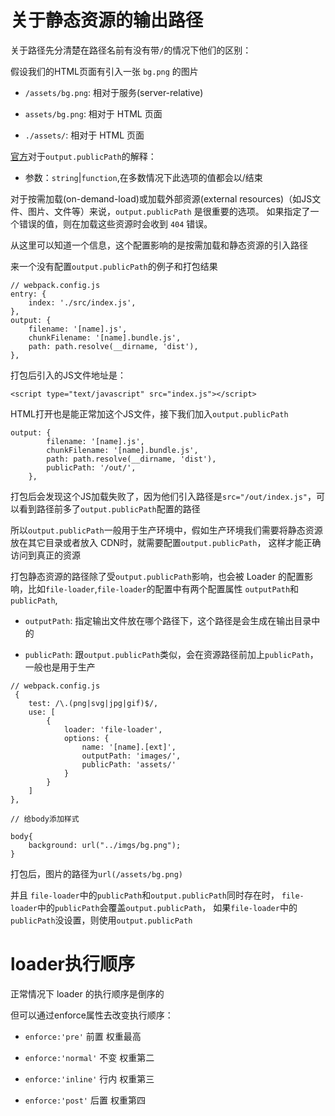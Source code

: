 # 关于静态资源的输出路径

关于路径先分清楚在路径名前有没有带`/`的情况下他们的区别：

假设我们的HTML页面有引入一张 `bg.png` 的图片

- `/assets/bg.png`: 相对于服务(server-relative)

- `assets/bg.png`: 相对于 HTML 页面

- `./assets/`: 相对于 HTML 页面

[官方](https://www.webpackjs.com/configuration/output/#output-publicpath)对于`output.publicPath`的解释：

- 参数：`string`|`function`,在多数情况下此选项的值都会以/结束

对于按需加载(on-demand-load)或加载外部资源(external resources)（如JS文件、图片、文件等）来说，`output.publicPath` 是很重要的选项。
如果指定了一个错误的值，则在加载这些资源时会收到 `404` 错误。

从这里可以知道一个信息，这个配置影响的是按需加载和静态资源的引入路径

来一个没有配置`output.publicPath`的例子和打包结果

```
// webpack.config.js
entry: {
    index: './src/index.js',
},
output: {
    filename: '[name].js',
    chunkFilename: '[name].bundle.js',
    path: path.resolve(__dirname, 'dist'),
},

```
打包后引入的JS文件地址是：

```
<script type="text/javascript" src="index.js"></script>
```

HTML打开也是能正常加这个JS文件，接下我们加入`output.publicPath`

```
output: {
        filename: '[name].js',
        chunkFilename: '[name].bundle.js',
        path: path.resolve(__dirname, 'dist'),
		publicPath: '/out/',
    },
```

打包后会发现这个JS加载失败了，因为他们引入路径是`src="/out/index.js"`，可以看到路径前多了`output.publicPath`配置的路径

所以`output.publicPath`一般用于生产环境中，假如生产环境我们需要将静态资源放在其它目录或者放入 CDN时，就需要配置`output.publicPath`，
这样才能正确访问到真正的资源

打包静态资源的路径除了受`output.publicPath`影响，也会被 Loader 的配置影响，比如`file-loader`,`file-loader`的配置中有两个配置属性
`outputPath`和`publicPath`,

- `outputPath`: 指定输出文件放在哪个路径下，这个路径是会生成在输出目录中的

- `publicPath`: 跟`output.publicPath`类似，会在资源路径前加上`publicPath`，一般也是用于生产

```
// webpack.config.js
 {
    test: /\.(png|svg|jpg|gif)$/,
    use: [
        {
            loader: 'file-loader',
            options: {
                name: '[name].[ext]',
                outputPath: 'images/',
                publicPath: 'assets/'
            }
        }
    ]
},

// 给body添加样式

body{
    background: url("../imgs/bg.png");
}

```

打包后，图片的路径为`url(/assets/bg.png)`

并且 `file-loader`中的`publicPath`和`output.publicPath`同时存在时， `file-loader`中的`publicPath`会覆盖`output.publicPath`，
如果`file-loader`中的`publicPath`没设置，则使用`output.publicPath`

# loader执行顺序

正常情况下 loader 的执行顺序是倒序的

但可以通过enforce属性去改变执行顺序：

- `enforce:'pre'` 前置 权重最高

- `enforce:'normal'` 不变 权重第二

- `enforce:'inline'` 行内 权重第三

- `enforce:'post'` 后置 权重第四